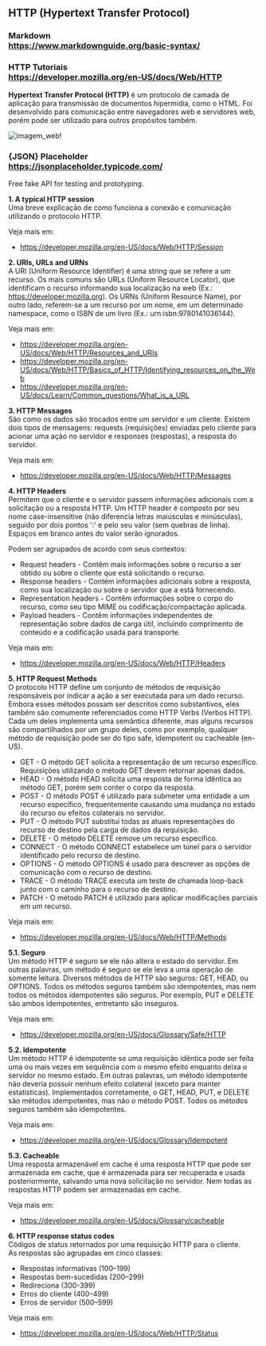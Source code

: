 ## HTTP (Hypertext Transfer Protocol)

### Markdown <br> https://www.markdownguide.org/basic-syntax/

### HTTP Tutoriais <br> https://developer.mozilla.org/en-US/docs/Web/HTTP

**Hypertext Transfer Protocol (HTTP)** é um protocolo de camada de aplicação para transmissão de documentos hipermídia, como o HTML. Foi desenvolvido para comunicação entre navegadores web e servidores web, porém pode ser utilizado para outros propósitos também. 

![imagem_web!](https://mdn.mozillademos.org/files/13677/Fetching_a_page.png  "Web em Geral")

### {JSON} Placeholder  <br> https://jsonplaceholder.typicode.com/
Free fake API for testing and prototyping.

**1. A typical HTTP session** <br>
Uma breve explicação de como funciona a conexão e comunicação utilizando o protocolo HTTP.

Veja mais em:
* https://developer.mozilla.org/en-US/docs/Web/HTTP/Session

**2. URIs, URLs and URNs** <br>
A URI (Uniform Resource Identifier) é uma string que se refere a um recurso. Os mais comuns são URLs (Uniform Resource Locator), que identificam o recurso informando sua localização na web (Ex.: https://developer.mozilla.org). Os URNs (Uniform Resource Name), por outro lado, referem-se a um recurso por um nome, em um determinado namespace, como o ISBN de um livro (Ex.: urn:isbn:9780141036144).

Veja mais em:
* https://developer.mozilla.org/en-US/docs/Web/HTTP/Resources_and_URIs
* https://developer.mozilla.org/en-US/docs/Web/HTTP/Basics_of_HTTP/Identifying_resources_on_the_Web
* https://developer.mozilla.org/en-US/docs/Learn/Common_questions/What_is_a_URL 

**3. HTTP Messages** <br>
São como os dados são trocados entre um servidor e um cliente. Existem dois tipos de mensagens:
requests (requisições) enviadas pelo cliente para acionar uma ação no servidor e responses (respostas), a resposta do servidor.

Veja mais em:
* https://developer.mozilla.org/en-US/docs/Web/HTTP/Messages

**4. HTTP Headers** <br>
Permitem que o cliente e o servidor passem informações adicionais com a solicitação ou a resposta HTTP. Um HTTP header é composto por seu nome case-insensitive (não diferencia letras maiúsculas e minúsculas), seguido por dois pontos ':' e pelo seu valor (sem quebras de linha). Espaços em branco antes do valor serão ignorados.

Podem ser agrupados de acordo com seus contextos:
* Request headers - Contêm mais informações sobre o recurso a ser obtido ou sobre o cliente que está solicitando o recurso.
* Response headers - Contém informações adicionais sobre a resposta, como sua localização ou sobre o servidor que a está fornecendo.
* Representation headers - Contêm informações sobre o corpo do recurso, como seu tipo MIME ou codificação/compactação aplicada.
* Payload headers - Contêm informações independentes de representação sobre dados de carga útil, incluindo comprimento de conteúdo e a codificação usada para transporte.

Veja mais em:
* https://developer.mozilla.org/en-US/docs/Web/HTTP/Headers

**5. HTTP Request Methods** <br>
O protocolo HTTP define um conjunto de métodos de requisição responsáveis por indicar a ação a ser executada para um dado recurso. Embora esses métodos possam ser descritos como substantivos, eles também são comumente referenciados como HTTP Verbs (Verbos HTTP). Cada um deles implementa uma semântica diferente, mas alguns recursos são compartilhados por um grupo deles, como por exemplo, qualquer método de requisição pode ser do tipo safe, idempotent ou cacheable (en-US).
* GET - O método GET solicita a representação de um recurso específico. Requisições utilizando o método GET devem retornar apenas dados.
* HEAD - O método HEAD solicita uma resposta de forma idêntica ao método GET, porém sem conter o corpo da resposta.
* POST - O método POST é utilizado para submeter uma entidade a um recurso específico, frequentemente causando uma mudança no estado do recurso ou efeitos colaterais no servidor.
* PUT - O método PUT substitui todas as atuais representações do recurso de destino pela carga de dados da requisição.
* DELETE - O método DELETE remove um recurso específico.
* CONNECT - O método CONNECT estabelece um túnel para o servidor identificado pelo recurso de destino.
* OPTIONS - O método OPTIONS é usado para descrever as opções de comunicação com o recurso de destino.
* TRACE - O método TRACE executa um teste de chamada loop-back junto com o caminho para o recurso de destino.
* PATCH - O método PATCH é utilizado para aplicar modificações parciais em um recurso.

Veja mais em:
* https://developer.mozilla.org/en-US/docs/Web/HTTP/Methods

**5.1. Seguro** </br>
Um método HTTP é seguro se ele não altera o estado do servidor. Em outras palavras, um método é seguro se ele leva a uma operação de somente leitura. Diversos métodos de HTTP são seguros: GET, HEAD, ou OPTIONS. Todos os métodos seguros também são idempotentes, mas nem todos os métodos idempotentes são seguros. Por exemplo, PUT e DELETE são ambos idempotentes, entretanto são inseguros.

Veja mais em:
* https://developer.mozilla.org/en-US/docs/Glossary/Safe/HTTP

**5.2. Idempotente** <br>
Um método HTTP é idempotente se uma requisição idêntica pode ser feita uma ou mais vezes em sequência com o mesmo efeito enquanto deixa o servidor no mesmo estado. Em outras palavras, um método idempotente não deveria possuir nenhum efeito colateral (exceto para manter estatísticas). Implementados corretamente, o GET, HEAD, PUT, e DELETE são métodos idempotentes, mas não o método POST. Todos os métodos  seguros também são idempotentes.

Veja mais em:
* https://developer.mozilla.org/en-US/docs/Glossary/Idempotent

**5.3. Cacheable** <br>
Uma resposta armazenável em cache é uma resposta HTTP que pode ser armazenada em cache, que é armazenada para ser recuperada e usada posteriormente, salvando uma nova solicitação no servidor. Nem todas as respostas HTTP podem ser armazenadas em cache.

Veja mais em:
* https://developer.mozilla.org/en-US/docs/Glossary/cacheable

**6. HTTP response status codes** <br>
Códigos de status retornados por uma requisição HTTP para o cliente. <br>
As respostas são agrupadas em cinco classes:
* Respostas informativas (100–199)
* Respostas bem-sucedidas (200–299)
* Redireciona (300-399)
* Erros do cliente (400–499)
* Erros de servidor (500–599)

Veja mais em:
* https://developer.mozilla.org/en-US/docs/Web/HTTP/Status